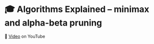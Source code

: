 # :mortar_board: Algorithms Explained – minimax and alpha-beta pruning

:link: [Video](https://www.youtube.com/watch?v=l-hh51ncgDI) on YouTube
